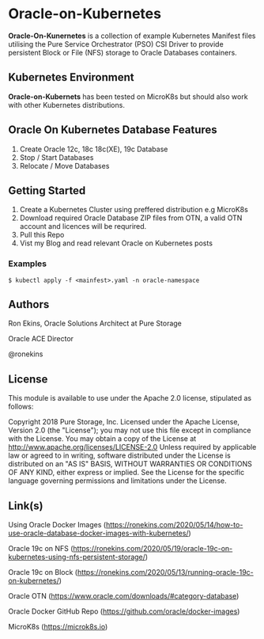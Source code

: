 # Oracle-on-Kubernetes
**Oracle-On-Kunernetes** is a collection of example Kubernetes Manifest files utilising the Pure Service Orchestrator (PSO) CSI Driver to provide persistent Block or File (NFS) storage to Oracle Databases containers.


## Kubernetes Environment
**Oracle-on-Kubernets** has been tested on MicroK8s but should also work with other Kubernetes distributions.


## Oracle On Kubernetes Database Features
1. Create Oracle 12c, 18c 18c(XE), 19c Database
1. Stop / Start Databases
1. Relocate / Move Databases

## Getting Started

1. Create a Kubernetes Cluster using preffered distribution e.g MicroK8s
1. Download required Oracle Database ZIP files from OTN, a valid OTN account and licences will be requrired.
1. Pull this Repo
1. Vist my Blog and read relevant Oracle on Kubernetes posts 

### Examples
`
$ kubectl apply -f <mainfest>.yaml -n oracle-namespace
`

## Authors

Ron Ekins, Oracle Solutions Architect at Pure Storage

Oracle ACE Director

@ronekins

## License

This module is available to use under the Apache 2.0 license, stipulated as follows:

Copyright 2018 Pure Storage, Inc.
Licensed under the Apache License, Version 2.0 (the "License"); you may not use this file except in compliance with the License. You may obtain a copy of the License at http://www.apache.org/licenses/LICENSE-2.0 Unless required by applicable law or agreed to in writing, software distributed under the License is distributed on  an "AS IS" BASIS, WITHOUT WARRANTIES OR CONDITIONS OF ANY KIND, either express or implied. See the License for the specific language governing permissions and limitations under the License.

## Link(s)

Using Oracle Docker Images (https://ronekins.com/2020/05/14/how-to-use-oracle-database-docker-images-with-kubernetes/)

Oracle 19c on NFS (https://ronekins.com/2020/05/19/oracle-19c-on-kubernetes-using-nfs-persistent-storage/)

Oracle 19c on Block (https://ronekins.com/2020/05/13/running-oracle-19c-on-kubernetes/)

Oracle OTN (https://www.oracle.com/downloads/#category-database)

Oracle Docker GitHub Repo (https://github.com/oracle/docker-images)

MicroK8s (https://microk8s.io)
